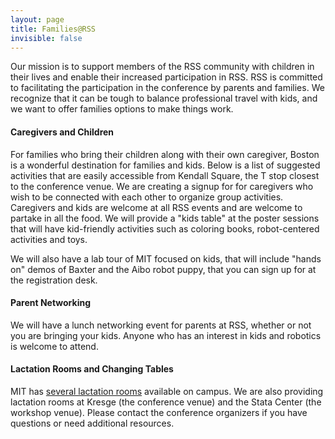 ```yaml
---
layout: page
title: Families@RSS
invisible: false
---
```


Our mission is to support members of the RSS community with children in their lives and enable their increased participation in RSS. RSS is committed to facilitating the participation in the conference by parents and families. We recognize that it can be tough to balance professional travel with kids, and we want to offer families options to make things work.

#### Caregivers and Children

For families who bring their children along with their own caregiver, Boston is
a wonderful destination for families and kids. Below is a list of suggested
activities that are easily accessible from Kendall Square, the T stop closest to
the conference venue. We are creating a signup for for caregivers who wish to be
connected with each other to organize group activities. Caregivers and kids are
welcome at all RSS events and are welcome to partake in all the food. We will
provide a "kids table" at the poster sessions that will have kid-friendly
activities such as coloring books, robot-centered activities and toys.

We will also have a lab tour of MIT focused on kids, that will include "hands
on" demos of Baxter and the Aibo robot puppy, that you can sign up for at the
registration desk.

#### Parent Networking

We will have a lunch networking event for parents at RSS, whether or not you are
bringing your kids. Anyone who has an interest in kids and robotics is welcome
to attend.

#### Lactation Rooms and Changing Tables

MIT has [several lactation rooms][lactation rooms] available on campus. We are
also providing lactation rooms at Kresge (the conference venue) and the Stata
Center (the workshop venue). Please contact the conference organizers if you
have questions or need additional resources.

[lactation rooms]: http://hrweb.mit.edu/worklife/child-care-parenting/breastfeeding-support/lactation-rooms/campus
